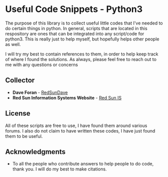 # Useful Code Snippets - Python3

The purpose of this library is to collect useful little codes that I've needed to do certain things in python. In general, scripts that are located in this respository are ones that can be integrated into any script/code for python3. This is really just to help myself, but hopefully helps other people as well.

I will try my best to contain references to them, in order to help keep track of where I found the solutions. As always, please feel free to reach out to me with any questions or concerns

## Collector

* **Dave Foran** - [RedSunDave](https://github.com/RedSunDave)
* **Red Sun Information Systems Website** - [Red Sun IS](https://redsunis.info)

## License

All of these scripts are free to use, I have found them around various forums. I also do not claim to have written these codes, I have just found them to be useful.

## Acknowledgments

* To all the people who contribute answers to help people to do code, thank you. I will do my best to make citations.
